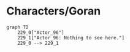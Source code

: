 # Characters/Goran


```mermaid
graph TD
    229_0["Actor_96"]
    229_1["Actor_96: Nothing to see here."]
    229_0 --> 229_1
```